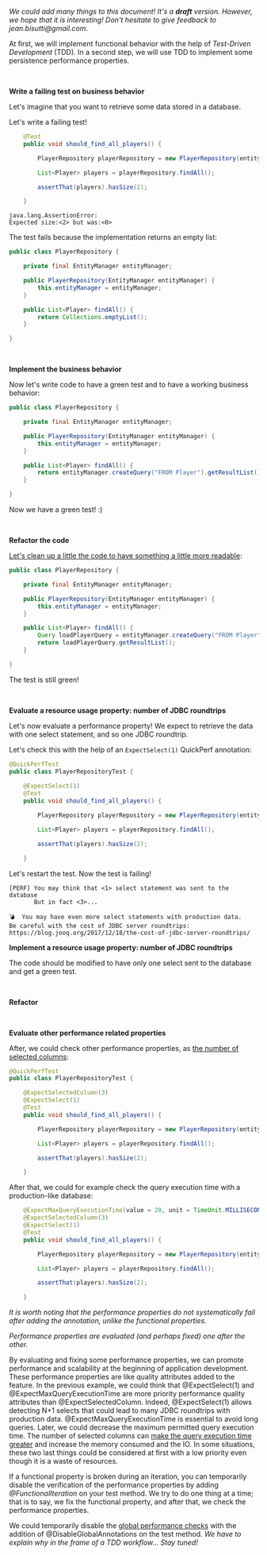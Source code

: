 _We could add many things to this document! It's a **draft** version. However, we hope that it is interesting! Don't hesitate to give feedback to jean.bisutti@gmail.com_.

At first, we will implement functional behavior with the help of *Test-Driven Development* (TDD). In a second step, we will use TDD to implement some persistence performance properties.

<br>

**Write a failing test on business behavior**

Let's imagine that you want to retrieve some data stored in a database.

Let's write a failing test!

```java
    @Test
    public void should_find_all_players() {

        PlayerRepository playerRepository = new PlayerRepository(entityManager);

        List<Player> players = playerRepository.findAll();

        assertThat(players).hasSize(2);

    }
```

```
java.lang.AssertionError: 
Expected size:<2> but was:<0>
```

The test fails because the implementation returns an empty list:
```java
public class PlayerRepository {

    private final EntityManager entityManager;

    public PlayerRepository(EntityManager entityManager) {
        this.entityManager = entityManager;
    }

    public List<Player> findAll() {
        return Collections.emptyList();
    }

}
```

<br>

**Implement the business behavior**

Now let's write code to have a green test and to have a working business behavior:

```java
public class PlayerRepository {

    private final EntityManager entityManager;

    public PlayerRepository(EntityManager entityManager) {
        this.entityManager = entityManager;
    }

    public List<Player> findAll() {
        return entityManager.createQuery("FROM Player").getResultList();
    }

}
```

Now we have a green test! :)

<br>

**Refactor the code**

[Let's clean up a little the code to have something a little more readable](https://blog.cleancoder.com/uncle-bob/2014/12/17/TheCyclesOfTDD.html):

```java
public class PlayerRepository {

    private final EntityManager entityManager;

    public PlayerRepository(EntityManager entityManager) {
        this.entityManager = entityManager;
    }

    public List<Player> findAll() {
        Query loadPlayerQuery = entityManager.createQuery("FROM Player");
        return loadPlayerQuery.getResultList();
    }

}
```

The test is still green!

<br>

**Evaluate a resource usage property: number of JDBC roundtrips**

Let's now evaluate a performance property!
We expect to retrieve the data with one select statement, and so one JDBC roundtrip.

Let's check this with the help of an `ExpectSelect(1)` QuickPerf annotation:

```java
@QuickPerfTest
public class PlayerRepositoryTest {
    
    @ExpectSelect(1)
    @Test
    public void should_find_all_players() {

        PlayerRepository playerRepository = new PlayerRepository(entityManager);

        List<Player> players = playerRepository.findAll();

        assertThat(players).hasSize(2);

    }
```

Let's restart the test. Now the test is failing!
```
[PERF] You may think that <1> select statement was sent to the database
       But in fact <3>...

💣  You may have even more select statements with production data.
Be careful with the cost of JDBC server roundtrips: https://blog.jooq.org/2017/12/18/the-cost-of-jdbc-server-roundtrips/
```

**Implement a resource usage property: number of JDBC roundtrips**

The code should be modified to have only one select sent to the database and get a green test.

<br>

**Refactor**

<br>

**Evaluate other performance related properties**

After, we could check other performance properties, as [the number of selected columns](https://github.com/quick-perf/doc/wiki/Why-limit-the-number-of-selected-columns): 

```java
@QuickPerfTest
public class PlayerRepositoryTest {

    @ExpectSelectedColumn(3)
    @ExpectSelect(1)
    @Test
    public void should_find_all_players() {

        PlayerRepository playerRepository = new PlayerRepository(entityManager);

        List<Player> players = playerRepository.findAll();

        assertThat(players).hasSize(2);

    }
```


After that, we could for example check the query execution time with a production-like database:

``` java
    @ExpectMaxQueryExecutionTime(value = 20, unit = TimeUnit.MILLISECONDS)
    @ExpectSelectedColumn(3)
    @ExpectSelect(1)
    @Test
    public void should_find_all_players() {

        PlayerRepository playerRepository = new PlayerRepository(entityManager);

        List<Player> players = playerRepository.findAll();

        assertThat(players).hasSize(2);

    }
 ```

_It is worth noting that the performance properties do not systematically fail after adding the annotation, unlike the functional properties._



_Performance properties are evaluated (and perhaps fixed) one after the other._

By evaluating and fixing some performance properties, we can promote performance and scalability at the beginning of application development. These performance properties are like quality attributes added to the feature. In the previous example, we could think that @ExpectSelect(1) and @ExpectMaxQueryExecutionTime are more priority performance quality attributes than @ExpectSelectedColumn. Indeed, @ExpectSelect(1) allows detecting N+1 selects that could lead to many JDBC roundtrips with production data. @ExpectMaxQueryExecutionTime is essential to avoid long queries. Later, we could decrease the maximum permitted query execution time. The number of selected columns can [make the query execution time greater](https://use-the-index-luke.com/sql/clustering/index-only-scan-covering-index) and increase the memory consumed and the IO. In some situations, these two last things could be considered at first with a low priority even though it is a waste of resources.  
    
If a functional property is broken during an iteration, you can temporarily disable the verification of the performance properties by adding _@FunctionalIteration_ on your test method. We try to do one thing at a time; that is to say, we fix the functional property, and after that, we check the performance properties.

We could temporarily disable the [global performance checks](https://github.com/quick-perf/doc/wiki/SQL-annotations#configure-global-annotations) with the addition of @DisableGlobalAnnotations on the test method. _We have to explain why in the frame of a TDD workflow... Stay tuned!_